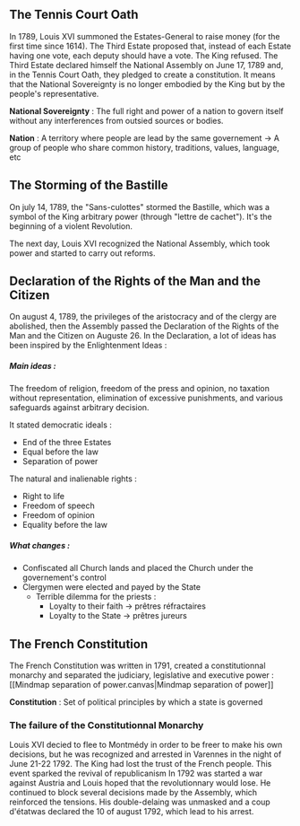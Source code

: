 ## The Tennis Court Oath

In 1789, Louis XVI summoned the Estates-General to raise money (for the first time since 1614). The Third Estate proposed that, instead of each Estate having one vote, each deputy should have a vote. The King refused.
The Third Estate declared himself the National Assembly on June 17, 1789 and, in the Tennis Court Oath, they pledged to create a constitution.
It means that the National Sovereignty is no longer embodied by the King but by the people's representative.

**National Sovereignty** : The full right and power of a nation to govern itself without any interferences from outsied sources or bodies.

**Nation** : A territory where people are lead by the same governement
-> A group of people who share common history, traditions, values, language, etc

## The Storming of the Bastille

On july 14, 1789, the "Sans-culottes" stormed the Bastille, which was a symbol of the King arbitrary power (through "lettre de cachet").
It's the beginning of a violent Revolution.

The next day, Louis XVI recognized the National Assembly, which took power and started to carry out reforms.

## Declaration of the Rights of the Man and the Citizen

On august 4, 1789, the privileges of the aristocracy and of the clergy are abolished, then the Assembly passed the Declaration of the Rights of the Man and the Citizen on Auguste 26.
In the Declaration, a lot of ideas has been inspired by the Enlightenment Ideas :
##### Main ideas :

The freedom of religion, freedom of the press and opinion, no taxation without representation, elimination of excessive punishments, and various safeguards against arbitrary decision.

It stated democratic ideals : 
- End of the three Estates
- Equal before the law
- Separation of power

The natural and inalienable rights :
- Right to life
- Freedom of speech
- Freedom of opinion
- Equality before the law

##### What changes :

- Confiscated all Church lands and placed the Church under the governement's control
- Clergymen were elected and payed by the State
	- Terrible dilemma for the priests :
		- Loyalty to their faith -> prêtres réfractaires
		- Loyalty to the State -> prêtres jureurs

## The French Constitution

The French Constitution was written in 1791,  created a constitutionnal monarchy and separated the judiciary, legislative and executive power :
[[Mindmap separation of power.canvas|Mindmap separation of power]]

**Constitution** : Set of political principles by which a state is governed

### The failure of the Constitutionnal Monarchy

Louis XVI decied to flee to Montmédy in order to be freer to make his own decisions, but he was recognized and arrested in Varennes in the night of June 21-22 1792.
The King had lost the trust of the French people.
This event sparked the revival of republicanism
In 1792 was started a war against Austria and Louis hoped that the revolutionnary would lose.
He continued to block several decisions made by the Assembly, which reinforced the tensions. His double-delaing was unmasked and a coup d'étatwas declared the 10 of august 1792, which lead to his arrest.